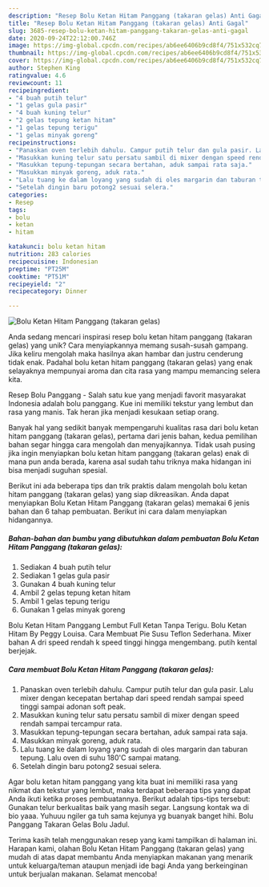 ```yaml
---
description: "Resep Bolu Ketan Hitam Panggang (takaran gelas) Anti Gagal"
title: "Resep Bolu Ketan Hitam Panggang (takaran gelas) Anti Gagal"
slug: 3685-resep-bolu-ketan-hitam-panggang-takaran-gelas-anti-gagal
date: 2020-09-24T22:12:00.746Z
image: https://img-global.cpcdn.com/recipes/ab6ee6406b9cd8f4/751x532cq70/bolu-ketan-hitam-panggang-takaran-gelas-foto-resep-utama.jpg
thumbnail: https://img-global.cpcdn.com/recipes/ab6ee6406b9cd8f4/751x532cq70/bolu-ketan-hitam-panggang-takaran-gelas-foto-resep-utama.jpg
cover: https://img-global.cpcdn.com/recipes/ab6ee6406b9cd8f4/751x532cq70/bolu-ketan-hitam-panggang-takaran-gelas-foto-resep-utama.jpg
author: Stephen King
ratingvalue: 4.6
reviewcount: 11
recipeingredient:
- "4 buah putih telur"
- "1 gelas gula pasir"
- "4 buah kuning telur"
- "2 gelas tepung ketan hitam"
- "1 gelas tepung terigu"
- "1 gelas minyak goreng"
recipeinstructions:
- "Panaskan oven terlebih dahulu. Campur putih telur dan gula pasir. Lalu mixer dengan kecepatan bertahap dari speed rendah sampai speed tinggi sampai adonan soft peak."
- "Masukkan kuning telur satu persatu sambil di mixer dengan speed rendah sampai tercampur rata."
- "Masukkan tepung-tepungan secara bertahan, aduk sampai rata saja."
- "Masukkan minyak goreng, aduk rata."
- "Lalu tuang ke dalam loyang yang sudah di oles margarin dan taburan tepung. Lalu oven di suhu 180&#39;C sampai matang."
- "Setelah dingin baru potong2 sesuai selera."
categories:
- Resep
tags:
- bolu
- ketan
- hitam

katakunci: bolu ketan hitam 
nutrition: 283 calories
recipecuisine: Indonesian
preptime: "PT25M"
cooktime: "PT51M"
recipeyield: "2"
recipecategory: Dinner

---
```



![Bolu Ketan Hitam Panggang (takaran gelas)](https://img-global.cpcdn.com/recipes/ab6ee6406b9cd8f4/751x532cq70/bolu-ketan-hitam-panggang-takaran-gelas-foto-resep-utama.jpg)

Anda sedang mencari inspirasi resep bolu ketan hitam panggang (takaran gelas) yang unik? Cara menyiapkannya memang susah-susah gampang. Jika keliru mengolah maka hasilnya akan hambar dan justru cenderung tidak enak. Padahal bolu ketan hitam panggang (takaran gelas) yang enak selayaknya mempunyai aroma dan cita rasa yang mampu memancing selera kita.

Resep Bolu Panggang - Salah satu kue yang menjadi favorit masyarakat Indonesia adalah bolu panggang. Kue ini memiliki tekstur yang lembut dan rasa yang manis. Tak heran jika menjadi kesukaan setiap orang.

Banyak hal yang sedikit banyak mempengaruhi kualitas rasa dari bolu ketan hitam panggang (takaran gelas), pertama dari jenis bahan, kedua pemilihan bahan segar hingga cara mengolah dan menyajikannya. Tidak usah pusing jika ingin menyiapkan bolu ketan hitam panggang (takaran gelas) enak di mana pun anda berada, karena asal sudah tahu triknya maka hidangan ini bisa menjadi suguhan spesial.


Berikut ini ada beberapa tips dan trik praktis dalam mengolah bolu ketan hitam panggang (takaran gelas) yang siap dikreasikan. Anda dapat menyiapkan Bolu Ketan Hitam Panggang (takaran gelas) memakai 6 jenis bahan dan 6 tahap pembuatan. Berikut ini cara dalam menyiapkan hidangannya.

<!--inarticleads1-->

##### Bahan-bahan dan bumbu yang dibutuhkan dalam pembuatan Bolu Ketan Hitam Panggang (takaran gelas):

1. Sediakan 4 buah putih telur
1. Sediakan 1 gelas gula pasir
1. Gunakan 4 buah kuning telur
1. Ambil 2 gelas tepung ketan hitam
1. Ambil 1 gelas tepung terigu
1. Gunakan 1 gelas minyak goreng


Bolu Ketan Hitam Panggang Lembut Full Ketan Tanpa Terigu. Bolu Ketan Hitam By Peggy Louisa. Cara Membuat Pie Susu Teflon Sederhana. Mixer bahan A dri speed rendah k speed tinggi hingga mengembang. putih kental berjejak. 

<!--inarticleads2-->

##### Cara membuat Bolu Ketan Hitam Panggang (takaran gelas):

1. Panaskan oven terlebih dahulu. Campur putih telur dan gula pasir. Lalu mixer dengan kecepatan bertahap dari speed rendah sampai speed tinggi sampai adonan soft peak.
1. Masukkan kuning telur satu persatu sambil di mixer dengan speed rendah sampai tercampur rata.
1. Masukkan tepung-tepungan secara bertahan, aduk sampai rata saja.
1. Masukkan minyak goreng, aduk rata.
1. Lalu tuang ke dalam loyang yang sudah di oles margarin dan taburan tepung. Lalu oven di suhu 180&#39;C sampai matang.
1. Setelah dingin baru potong2 sesuai selera.


Agar bolu ketan hitam panggang yang kita buat ini memiliki rasa yang nikmat dan tekstur yang lembut, maka terdapat beberapa tips yang dapat Anda ikuti ketika proses pembuatannya. Berikut adalah tips-tips tersebut: Gunakan telur berkualitas baik yang masih segar. Langsung kontak wa di bio yaaa. Yuhuuu ngiler ga tuh sama kejunya yg buanyak banget hihi. Bolu Panggang Takaran Gelas Bolu Jadul. 

Terima kasih telah menggunakan resep yang kami tampilkan di halaman ini. Harapan kami, olahan Bolu Ketan Hitam Panggang (takaran gelas) yang mudah di atas dapat membantu Anda menyiapkan makanan yang menarik untuk keluarga/teman ataupun menjadi ide bagi Anda yang berkeinginan untuk berjualan makanan. Selamat mencoba!
